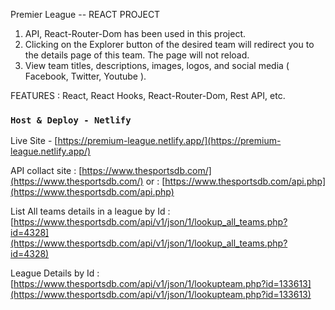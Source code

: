 Premier League  --   REACT PROJECT
1. API, React-Router-Dom has been used in this project.
2. Clicking on the Explorer button of the desired team will redirect you to the details page of this team. The page will not reload.
3. View team titles, descriptions, images, logos, and social media ( Facebook, Twitter, Youtube ).

FEATURES : React, React Hooks, React-Router-Dom, Rest API, etc.

### `Host & Deploy - Netlify`
Live Site - [https://premium-league.netlify.app/](https://premium-league.netlify.app/)

API collact site : [https://www.thesportsdb.com/](https://www.thesportsdb.com/)
or : [https://www.thesportsdb.com/api.php](https://www.thesportsdb.com/api.php)

List All teams details in a league by Id : 
[https://www.thesportsdb.com/api/v1/json/1/lookup_all_teams.php?id=4328](https://www.thesportsdb.com/api/v1/json/1/lookup_all_teams.php?id=4328)

League Details by Id :
[https://www.thesportsdb.com/api/v1/json/1/lookupteam.php?id=133613](https://www.thesportsdb.com/api/v1/json/1/lookupteam.php?id=133613)
